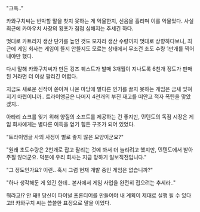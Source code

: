 "크윽.."

카와구치씨는 반박할 말을 찾지 못하는 게 억울한지, 신음을 흘리며 이를 악물었다. 사실 최근에 카마우치 사장의 횡포가 점점 심해지는 추세긴 하다.

멋대로 카트리지 생산 단가를 높인 것도 모자라 생산 수량까지 멋대로 상향하다보니, 최근에 게임 회사는 게임이 뜰지 안뜰지도 모르는 상태에서 무조건 초도 수량 1만개를 찍어내야만 했다.

다시 말해 카와구치씨가 만든 킹즈 퀘스트가 발매 3개월이 지나도록 6천개 정도가 판매된 거라면 더 이상 팔리긴 어렵다. 

지금도 새로운 신작이 쏟아져 나온 마당에 별다른 인기를 끌지 못하는 게임은 금새 잊혀지기 마련이니까.. 트라이앵글은 나머지 4천개의 부진 재고를 떠안고 적자 폭탄을 맞았겠지..

아타리 쇼크를 잊기 위해 양질의 소프트를 제공하는 건 좋지만, 민텐도의 독점 시장은 게임 회사에게는 별다른 이득을 얻기 힘든 구조가 되어 있었다.

"트라이앵글 사의 사정이 별로 좋지 않은 모양이군요?"

"원래 초도수량은 2천개로 잡고 팔리는 것에 봐서 더 늘리려고 했지만, 민텐도에서 받아주질 않더군요. 덕분에 우리 회사는 지금 망하기 일보직전입니다."

"그 정도인가요? 이런.. 혹시 그럼 현재 개발 중인 게임은 없습니까?"

"하나 생각해둔 게 있긴 한데.. 본사에서 게임 사업을 완전히 접으려는 추세라.."

뭐라고!? 안 돼!! 당신이 파이널 프론티어를 만들어야 내 계획이 제대로 실행 될 수 있다고!! 카와구치 씨는 씁쓸한 표정으로 말을 이었다.